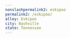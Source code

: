 ```yaml
---
﻿nonslashpermalink2: eskipoo
permalink2: /eskipoo/
alley: Eskipoo
city: Nashville
state: Tennessee
---
```

